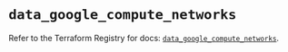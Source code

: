 # `data_google_compute_networks`

Refer to the Terraform Registry for docs: [`data_google_compute_networks`](https://registry.terraform.io/providers/hashicorp/google/6.9.0/docs/data-sources/compute_networks).
